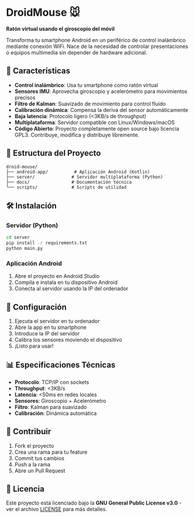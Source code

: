 # DroidMouse 🐭

**Ratón virtual usando el giroscopio del móvil**

Transforma tu smartphone Android en un periférico de control inalámbrico mediante conexión WiFi. Nace de la necesidad de controlar presentaciones o equipos multimedia sin depender de hardware adicional.

## 🚀 Características

- **Control inalámbrico**: Usa tu smartphone como ratón virtual
- **Sensores IMU**: Aprovecha giroscopio y acelerómetro para movimientos precisos
- **Filtro de Kalman**: Suavizado de movimiento para control fluido
- **Calibración dinámica**: Compensa la deriva del sensor automáticamente
- **Baja latencia**: Protocolo ligero (<3KB/s de throughput)
- **Multiplataforma**: Servidor compatible con Linux/Windows/macOS
- **Código Abierto**: Proyecto completamente open source bajo licencia GPL3. Contribuye, modifica y distribuye libremente.

## 📁 Estructura del Proyecto

```
droid-mouse/
├── android-app/          # Aplicación Android (Kotlin)
├── server/              # Servidor multiplataforma (Python)
├── docs/                # Documentación técnica
└── scripts/             # Scripts de utilidad
```

## 🛠️ Instalación

### Servidor (Python)

```bash
cd server
pip install -r requirements.txt
python main.py
```

### Aplicación Android

1. Abre el proyecto en Android Studio
2. Compila e instala en tu dispositivo Android
3. Conecta al servidor usando la IP del ordenador

## 🔧 Configuración

1. Ejecuta el servidor en tu ordenador
2. Abre la app en tu smartphone
3. Introduce la IP del servidor
4. Calibra los sensores moviendo el dispositivo
5. ¡Listo para usar!

## 📊 Especificaciones Técnicas

- **Protocolo**: TCP/IP con sockets
- **Throughput**: <3KB/s
- **Latencia**: <50ms en redes locales
- **Sensores**: Giroscopio + Acelerómetro
- **Filtro**: Kalman para suavizado
- **Calibración**: Dinámica automática

## 🤝 Contribuir

1. Fork el proyecto
2. Crea una rama para tu feature
3. Commit tus cambios
4. Push a la rama
5. Abre un Pull Request

## 📄 Licencia

Este proyecto está licenciado bajo la **GNU General Public License v3.0** - ver el archivo [LICENSE](LICENSE) para más detalles. 